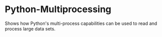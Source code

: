 # Python-Multiprocessing

Shows how Python's multi-process capabilities can be used to read and process large data sets.
